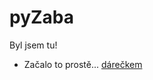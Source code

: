 <H1>pyZaba</H1>
<p>Byl jsem tu!</p>



<ul>
  <li>Začalo to prostě... <a href="http://esp.zvyk.com/zaba.html">dárečkem</a></li>
</ul>
